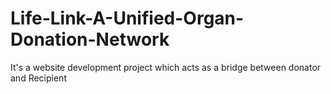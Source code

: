 # Life-Link-A-Unified-Organ-Donation-Network
It's a website development project which acts as a bridge between donator and Recipient
